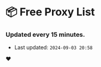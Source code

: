 # :package: Free Proxy List
### Updated every 15 minutes.

- Last updated: `2024-09-03 20:58`

:heart:
